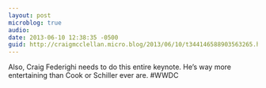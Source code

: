 ```yaml
---
layout: post
microblog: true
audio: 
date: 2013-06-10 12:38:35 -0500
guid: http://craigmcclellan.micro.blog/2013/06/10/t344146588903563265.html
---
```

Also, Craig Federighi needs to do this entire keynote. He’s way more entertaining than Cook or Schiller ever are. #WWDC
